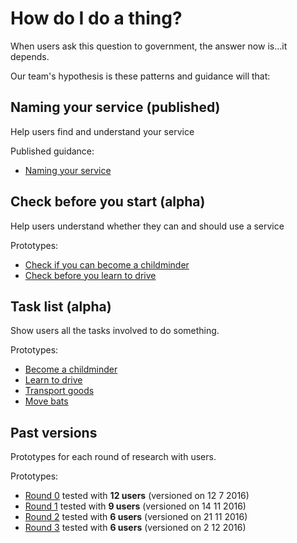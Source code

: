 # How do I do a thing?

When users ask this question to government, the answer now is...it depends. 

Our team's hypothesis is these patterns and guidance will that:

## Naming your service (published)

Help users find and understand your service

Published guidance:

- [Naming your service](https://www.gov.uk/service-manual/design/naming-your-service)

## Check before you start (alpha)

Help users understand whether they can and should use a service

Prototypes:

- [Check if you can become a childminder](https://task-list-govuk.herokuapp.com/start-page-check)
- [Check before you learn to drive](https://task-list-govuk.herokuapp.com/driving/start-page-check)

## Task list (alpha)

Show users all the tasks involved to do something.

Prototypes:

- [Become a childminder](https://task-list-govuk.herokuapp.com/task_list)
- [Learn to drive](https://task-list-govuk.herokuapp.com/driving/task_list/)
- [Transport goods](https://task-list-govuk.herokuapp.com/transport_goods/start-page)
- [Move bats](https://task-list-govuk.herokuapp.com/bats/task_list)

## Past versions

Prototypes for each round of research with users. 

Prototypes:

- [Round 0](https://check-before-you-start.herokuapp.com/start-page) tested with **12 users** (versioned on 12 7 2016)
- [Round 1](https://task-list-govuk-v1.herokuapp.com) tested with **9 users** (versioned on 14 11 2016)
- [Round 2](https://task-list-govuk-v2.herokuapp.com) tested with **6 users** (versioned on 21 11 2016)
- [Round 3](https://task-list-govuk-v3.herokuapp.com) tested with **6 users** (versioned on 2 12 2016)